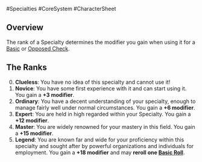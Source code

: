#Specialties #CoreSystem #CharacterSheet 
## Overview
The rank of a Specialty determines the modifier you gain when using it for a [Basic](/CoreSystem/Basic%20Check.md) or [Opposed Check](/CoreSystem/Opposed%20Check.md).

## The Ranks
0. **Clueless**: You have no idea of this specialty and cannot use it!
1. **Novice**: You have some first experience with it and can start using it. You gain a **+3 modifier**.
2. **Ordinary**:  You have a decent understanding of your specialty, enough to manage fairly well under normal circumstances. You gain a **+6 modifier**.
3. **Expert**: You are held in high regarded within your Specialty. You gain a **+12 modifier**.
4. **Master**: You are widely renowned for your mastery in this field. You gain a **+15 modifier**.
5. **Legend**: You are known far and wide for your proficiency within this specialty and sought after by powerful organizations and individuals for employment. You gain a **+18 modifier** and may **reroll one [Basic Roll](CoreSystem/Basic%20Roll.md)**.
